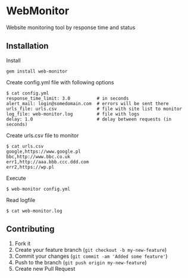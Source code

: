 # WebMonitor

Website monitoring tool by response time and status

## Installation

Install

    gem install web-monitor

Create config.yml file with following options

    $ cat config.yml
    response_time_limit: 3.0          # in seconds
    alert_mail: login@somedomain.com  # errors will be sent there
    urls_file: urls.csv               # file with site list to monitor
    log_file: web-monitor.log         # file with logs
    delay: 1.0                        # delay between requests (in seconds)

Create urls.csv file to monitor

    $ cat urls.csv
    google,https://www.google.pl
    bbc,http://www.bbc.co.uk
    err1,http://aaa.bbb.ccc.ddd.com
    err2,https://wp.pl

Execute

    $ web-monitor config.yml

Read logfile

    $ cat web-monitor.log

## Contributing

1. Fork it
2. Create your feature branch (`git checkout -b my-new-feature`)
3. Commit your changes (`git commit -am 'Added some feature'`)
4. Push to the branch (`git push origin my-new-feature`)
5. Create new Pull Request
